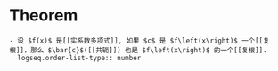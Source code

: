 # Theorem
	- 设 $f(x)$ 是[[实系数多项式]], 如果 $c$ 是 $f\left(x\right)$ 一个[[复根]]，那么 $\bar{c}$([[共轭]]) 也是 $f\left(x\right)$ 的一个[[复根]].
	  logseq.order-list-type:: number